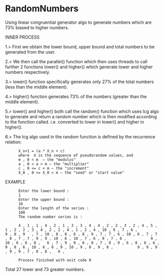 # RandomNumbers

Using linear congruential generator algo to generate numbers which are 73% biased to higher numbers.


INNER PROCESS

1.> First we obtain the lower bound, upper bound and total numbers to be generated from the user.

2.> We then call the parallel() function which then uses threads to call further 2 functions lower() and higher() which generate lower and higher numbers respectively.

3.> lower() function specifically generates only 27% of the total numbers (less than the middle element).

4.> higher() function generates 73% of the numbers (greater than the middle element). 

5.> lower() and higher() both call the random() function which uses lcg algo to generate and return a random number which is then modified according to the function called. i.e. converted to lower in lower() and higher in higher().

6.> The lcg algo used in the random function is defined by the recurrence relation:

          X_n+1 = (a * X_n + c) 
          where  X is the sequence of pseudorandom values, and
          m , 0 < m  – the "modulus"
          a , 0 < a < m – the "multiplier"
          c , 0 <= c < m – the "increment"
          X_0 , 0 <= X_0 < m – the "seed" or "start value"


EXAMPLE

          Enter the lower bound :
          1
          Enter the upper bound : 
          10
          Enter the length of the series : 
          100
          The random number series is : 

          4 , 1 , 1 , 4 , 2 , 1 , 3 , 3 , 4 , 4 , 2 , 2 , 3 , 2 , 4 , 5 , 1 , 2 , 2 , 3 , 4 , 2 , 2 , 4 , 1 , 2 , 4 , 10 , 6 , 7 , 6 ,           9 , 8 , 9   , 7 , 10 , 8 , 8 , 6 , 8 , 9 , 7 , 7 , 6 , 10 , 6 , 7 , 7 , 8 , 7 , 7 , 9 , 9 , 10 , 6 , 10 , 7 , 6 , 9 , 7 , 6 ,           9 , 10 , 6 , 6 , 8 ,   6 , 7 , 9 , 9 , 6 , 8 , 7 , 8 , 9 , 6 , 8 , 6 , 6 , 9 , 8 , 6 , 10 , 6 , 6 , 9 , 10 , 9 , 8 , 9 , 6 ,           9 , 9 , 9 , 9 , 9 , 7 , 8 , 8 ,   6 ,

          Process finished with exit code 0

Total 27 lower and 73 greater numbers.

